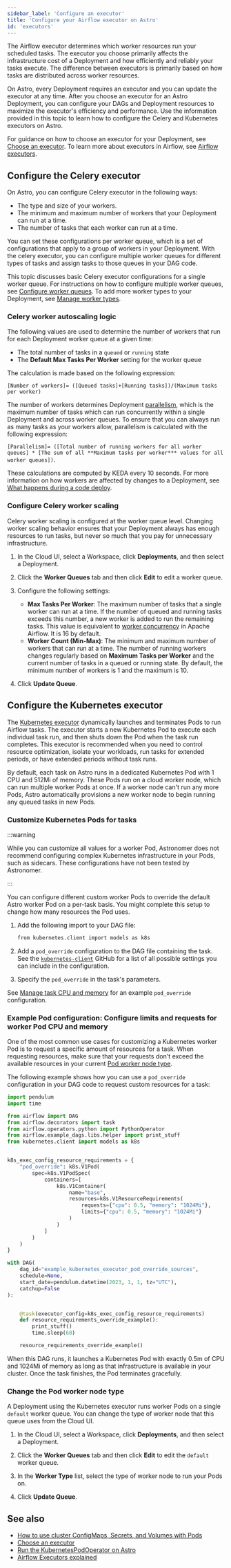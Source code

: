 ```yaml
---
sidebar_label: 'Configure an executor'
title: 'Configure your Airflow executor on Astro'
id: 'executors'
---
```


The Airflow executor determines which worker resources run your scheduled tasks. The executor you choose primarily affects the infrastructure cost of a Deployment and how efficiently and reliably your tasks execute. The difference between executors is primarily based on how tasks are distributed across worker resources.

On Astro, every Deployment requires an executor and you can update the executor at any time. After you choose an executor for an Astro Deployment, you can configure your DAGs and Deployment resources to maximize the executor's efficiency and performance. Use the information provided in this topic to learn how to configure the Celery and Kubernetes executors on Astro.

For guidance on how to choose an executor for your Deployment, see [Choose an executor](configure-deployment-resources.md#choose-an-executor). To learn more about executors in Airflow, see [Airflow executors](https://docs.astronomer.io/learn/airflow-executors-explained).

## Configure the Celery executor

On Astro, you can configure Celery executor in the following ways:

- The type and size of your workers.
- The minimum and maximum number of workers that your Deployment can run at a time.
- The number of tasks that each worker can run at a time.

You can set these configurations per worker queue, which is a set of configurations that apply to a group of workers in your Deployment. With the celery executor, you can configure multiple worker queues for different types of tasks and assign tasks to those queues in your DAG code.

This topic discusses basic Celery executor configurations for a single worker queue. For instructions on how to configure multiple worker queues, see [Configure worker queues](configure-worker-queues.md). To add more worker types to your Deployment, see [Manage worker types](modify-cluster.md#manage-worker-types).

### Celery worker autoscaling logic

The following values are used to determine the number of workers that run for each Deployment worker queue at a given time:

- The total number of tasks in a `queued` or `running` state
- The **Default Max Tasks Per Worker** setting for the worker queue

The calculation is made based on the following expression:

`[Number of workers]= ([Queued tasks]+[Running tasks])/(Maximum tasks per worker)`

The number of workers determines Deployment [parallelism](https://airflow.apache.org/docs/apache-airflow/stable/configurations-ref.html#parallelism), which is the maximum number of tasks which can run concurrently within a single Deployment and across worker queues. To ensure that you can always run as many tasks as your workers allow, parallelism is calculated with the following expression:

`[Parallelism]= ([Total number of running workers for all worker queues] * [The sum of all **Maximum tasks per worker*** values for all worker queues])`.

These calculations are computed by KEDA every 10 seconds. For more information on how workers are affected by changes to a Deployment, see [What happens during a code deploy](deploy-code.md#what-happens-during-a-code-deploy).

### Configure Celery worker scaling

Celery worker scaling is configured at the worker queue level. Changing worker scaling behavior ensures that your Deployment always has enough resources to run tasks, but never so much that you pay for unnecessary infrastructure.

1. In the Cloud UI, select a Workspace, click **Deployments**, and then select a Deployment.

2. Click the **Worker Queues** tab and then click **Edit** to edit a worker queue.

3. Configure the following settings:

    - **Max Tasks Per Worker**: The maximum number of tasks that a single worker can run at a time. If the number of queued and running tasks exceeds this number, a new worker is added to run the remaining tasks. This value is equivalent to [worker concurrency](https://airflow.apache.org/docs/apache-airflow/stable/configurations-ref.html#worker-concurrency) in Apache Airflow. It is 16 by default.
    - **Worker Count (Min-Max)**: The minimum and maximum number of workers that can run at a time. The number of running workers changes regularly based on **Maximum Tasks per Worker** and the current number of tasks in a queued or running state. By default, the minimum number of workers is 1 and the maximum is 10.
    
4. Click **Update Queue**.

## Configure the Kubernetes executor

The [Kubernetes executor](https://airflow.apache.org/docs/apache-airflow/stable/core-concepts/executor/kubernetes.html) dynamically launches and terminates Pods to run Airflow tasks. The executor starts a new Kubernetes Pod to execute each individual task run, and then shuts down the Pod when the task run completes. This executor is recommended when you need to control resource optimization, isolate your workloads, run tasks for extended periods, or have extended periods without task runs.

By default, each task on Astro runs in a dedicated Kubernetes Pod with 1 CPU and 512Mi of memory. These Pods run on a cloud worker node, which can run multiple worker Pods at once. If a worker node can't run any more Pods, Astro automatically provisions a new worker node to begin running any queued tasks in new Pods.

### Customize Kubernetes Pods for tasks

:::warning

While you can customize all values for a worker Pod, Astronomer does not recommend configuring complex Kubernetes infrastructure in your Pods, such as sidecars. These configurations have not been tested by Astronomer.

:::

You can configure different custom worker Pods to override the default Astro worker Pod on a per-task basis. You might complete this setup to change how many resources the Pod uses.

1. Add the following import to your DAG file:

    ```sh
    from kubernetes.client import models as k8s
    ```

2. Add a `pod_override` configuration to the DAG file containing the task. See the [`kubernetes-client`](https://github.com/kubernetes-client/python/blob/master/kubernetes/docs/V1Container.md) GitHub for a list of all possible settings you can include in the configuration.
3. Specify the `pod_override` in the task's parameters.

See [Manage task CPU and memory](#manage-task-cpu-and-memory) for an example `pod_override` configuration. 

### Example Pod configuration: Configure limits and requests for worker Pod CPU and memory

One of the most common use cases for customizing a Kubernetes worker Pod is to request a specific amount of resources for a task. When requesting resources, make sure that your requests don't exceed the available resources in your current [Pod worker node type](#change-the-pod-worker-node-type).

The following example shows how you can use a `pod_override` configuration in your DAG code to request custom resources for a task:

```python
import pendulum
import time

from airflow import DAG
from airflow.decorators import task
from airflow.operators.python import PythonOperator
from airflow.example_dags.libs.helper import print_stuff
from kubernetes.client import models as k8s


k8s_exec_config_resource_requirements = {
    "pod_override": k8s.V1Pod(
        spec=k8s.V1PodSpec(
            containers=[
                k8s.V1Container(
                    name="base",
                    resources=k8s.V1ResourceRequirements(
                        requests={"cpu": 0.5, "memory": "1024Mi"},
                        limits={"cpu": 0.5, "memory": "1024Mi"}
                    )
                )
            ]
        )
    )
}

with DAG(
    dag_id="example_kubernetes_executor_pod_override_sources",
    schedule=None,
    start_date=pendulum.datetime(2023, 1, 1, tz="UTC"),
    catchup=False
):


    @task(executor_config=k8s_exec_config_resource_requirements)
    def resource_requirements_override_example():
        print_stuff()
        time.sleep(60)

    resource_requirements_override_example()
```

When this DAG runs, it launches a Kubernetes Pod with exactly 0.5m of CPU and 1024Mi of memory as long as that infrastructure is available in your cluster. Once the task finishes, the Pod terminates gracefully.

### Change the Pod worker node type

A Deployment using the Kubernetes executor runs worker Pods on a single `default` worker queue. You can change the type of worker node that this queue uses from the Cloud UI.

1. In the Cloud UI, select a Workspace, click **Deployments**, and then select a Deployment.

2. Click the **Worker Queues** tab and then click **Edit** to edit the `default` worker queue.

3. In the **Worker Type** list, select the type of worker node to run your Pods on.

4. Click **Update Queue**.

## See also

- [How to use cluster ConfigMaps, Secrets, and Volumes with Pods](https://airflow.apache.org/docs/apache-airflow-providers-cncf-kubernetes/stable/operators.html#how-to-use-cluster-configmaps-secrets-and-volumes-with-pod)
- [Choose an executor](configure-deployment-resources.md#choose-an-executor)
- [Run the KubernetesPodOperator on Astro](kubernetespodoperator.md)
- [Airflow Executors explained](https://docs.astronomer.io/learn/airflow-executors-explained)
